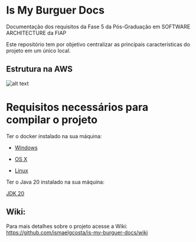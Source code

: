 # Is My Burguer Docs

Documentação dos requisitos da Fase 5 da Pós-Graduação em SOFTWARE ARCHITECTURE da FIAP 

Este repositório tem por objetivo centralizar as principais características do projeto em um único local.

## Estrutura na AWS

![alt text](/docs/is-my-burguer-api.drawio.png)

# Requisitos necessários para compilar o projeto

Ter o docker instalado na sua máquina:

* [Windows](https://docs.docker.com/windows/started)

* [OS X](https://docs.docker.com/mac/started/)

* [Linux](https://docs.docker.com/linux/started/)

Ter o Java 20 instalado na sua máquina:

[JDK 20](https://jdk.java.net/java-se-ri/20)

## Wiki:

Para mais detalhes sobre o projeto acesse a Wiki:
https://github.com/ismaelgcosta/is-my-burguer-docs/wiki







